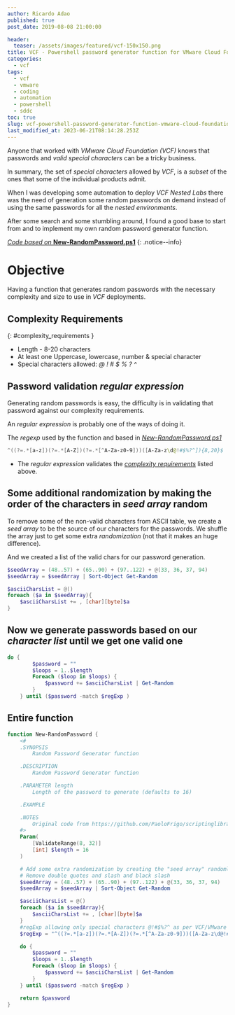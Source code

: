 ```yaml
---
author: Ricardo Adao
published: true
post_date: 2019-08-08 21:00:00

header:
  teaser: /assets/images/featured/vcf-150x150.png
title: VCF - Powershell password generator function for VMware Cloud Foundation
categories:
  - vcf
tags:
  - vcf
  - vmware
  - coding
  - automation
  - powershell
  - sddc
toc: true
slug: vcf-powershell-password-generator-function-vmware-cloud-foundation
last_modified_at: 2023-06-21T08:14:28.253Z
---
```

Anyone that worked with _VMware Cloud Foundation (VCF)_ knows that passwords and _valid special characters_ can be a tricky business.

In summary, the set of _special characters_ allowed by _VCF_, is a *subset* of the ones that some of the individual products admit.

When I was developing some automation to deploy _VCF Nested Labs_ there was the need of generation some random passwords on demand instead of using the same passwords for all the _nested environments_.

After some search and some stumbling around, I found a good base to start from and to implement my own random password generator function.

[_Code based on_ **New-RandomPassword.ps1**](https://github.com/PaoloFrigo/scriptinglibrary/blob/master/Blog/PowerShell/New-RandomPassword.ps1)
{: .notice--info}

# Objective

Having a function that generates random passwords with the necessary complexity and size to use in _VCF_ deployments.

## Complexity Requirements
{: #complexity_requirements }

* Length - 8-20 characters
* At least one Uppercase, lowercase, number & special character
* Special characters allowed: _@ ! # $ % ? ^_

## Password validation _regular expression_

Generating random passwords is easy, the difficulty is in validating that password against our complexity requirements.

An _regular expression_ is probably one of the ways of doing it.

The _regexp_ used by the function and based in [*New-RandomPassword.ps1*](https://github.com/PaoloFrigo/scriptinglibrary/blob/master/Blog/PowerShell/New-RandomPassword.ps1)

```powershell
^((?=.*[a-z])(?=.*[A-Z])(?=.*[^A-Za-z0-9]))([A-Za-z\d@!#$%?^]){8,20}$
```

* The _regular expression_ validates the [_complexity requirements_](#complexity_requirements) listed above.

## Some additional randomization by making the order of the characters in _seed array_ random

To remove some of the non-valid characters from ASCII table, we create a _seed array_ to be the source of our characters for the passwords.
We shuffle the array just to get some extra _randomization_ (not that it makes an huge difference).

And we created a list of the valid chars for our password generation.

```powershell
$seedArray = (48..57) + (65..90) + (97..122) + @(33, 36, 37, 94)
$seedArray = $seedArray | Sort-Object Get-Random

$asciiCharsList = @()
foreach ($a in $seedArray){
    $asciiCharsList += , [char][byte]$a 
}
```

## Now we generate passwords based on our _character list_ until we get one valid one

```powershell
do {
        $password = ""
        $loops = 1..$length
        Foreach ($loop in $loops) {
            $password += $asciiCharsList | Get-Random
        }
    } until ($password -match $regExp )
```

## Entire function

```powershell
function New-RandomPassword {
    <#
    .SYNOPSIS
        Random Password Generator function

    .DESCRIPTION
        Random Password Generator function

    .PARAMETER length
        Length of the password to generate (defaults to 16)

    .EXAMPLE

    .NOTES
        Original code from https://github.com/PaoloFrigo/scriptinglibrary/blob/master/Blog/PowerShell/New-RandomPassword.ps1
    #>
    Param(
        [ValidateRange(8, 32)]
        [int] $length = 16
    )  

    # Add some extra randomization by creating the "seed array" randomly
    # Remove double quotes and slash and black slash
    $seedArray = (48..57) + (65..90) + (97..122) + @(33, 36, 37, 94)
    $seedArray = $seedArray | Sort-Object Get-Random

    $asciiCharsList = @()
    foreach ($a in $seedArray){
        $asciiCharsList += , [char][byte]$a 
    }
    #regExp allowing only special characters @!#$%?^ as per VCF/VMware
    $regExp = "^((?=.*[a-z])(?=.*[A-Z])(?=.*[^A-Za-z0-9]))([A-Za-z\d@!#$%?^]){8,20}$"

    do {
        $password = ""
        $loops = 1..$length
        Foreach ($loop in $loops) {
            $password += $asciiCharsList | Get-Random
        }
    } until ($password -match $regExp )

    return $password  
}
```
